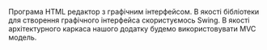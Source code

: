 Програма HTML редактор з  графічним інтерфейсом. В якості бібліотеки для створення графічного інтерфейса скористуємось Swing. В якості архітектурного каркаса нашого додатку будемо використовувати MVC модель.
